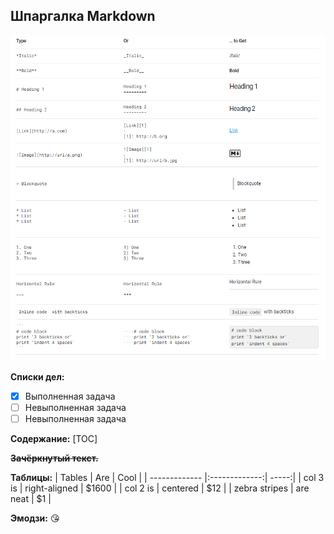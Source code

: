 ## Шпаргалка Markdown

![](files/2020-11-27-08-10-49.png)

**Списки дел:**
- [X] Выполненная задача
- [ ] Невыполненная задача
- [ ] Невыполненная задача

**Содержание:** [TOC]

**~~Зачёркнутый текст.~~**

**Таблицы:**
| Tables        | Are           | Cool  |
| ------------- |:-------------:| -----:|
| col 3 is      | right-aligned | $1600 |
| col 2 is      | centered      |   $12 |
| zebra stripes | are neat      |    $1 |

**Эмодзи:** :kissing_heart:



